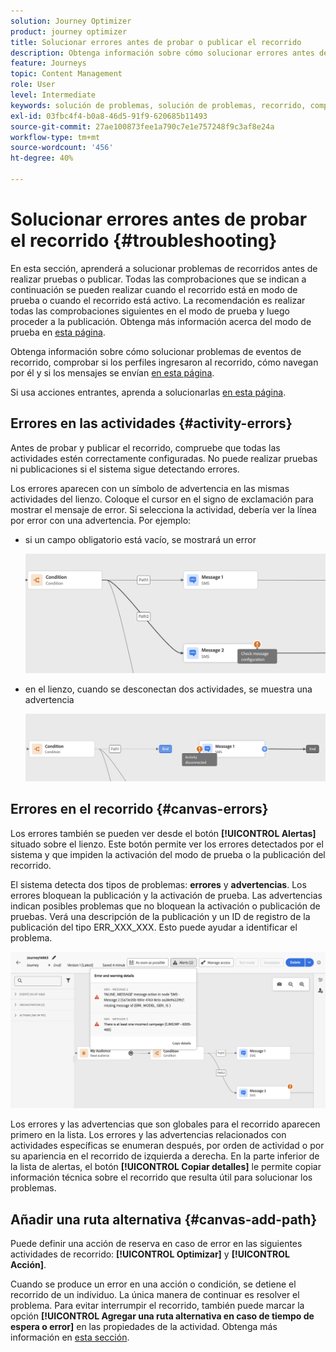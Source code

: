 ```yaml
---
solution: Journey Optimizer
product: journey optimizer
title: Solucionar errores antes de probar o publicar el recorrido
description: Obtenga información sobre cómo solucionar errores antes de probar o publicar el recorrido
feature: Journeys
topic: Content Management
role: User
level: Intermediate
keywords: solución de problemas, solución de problemas, recorrido, comprobación, errores
exl-id: 03fbc4f4-b0a8-46d5-91f9-620685b11493
source-git-commit: 27ae100873fee1a790c7e1e757248f9c3af8e24a
workflow-type: tm+mt
source-wordcount: '456'
ht-degree: 40%

---
```


# Solucionar errores antes de probar el recorrido {#troubleshooting}

En esta sección, aprenderá a solucionar problemas de recorridos antes de realizar pruebas o publicar. Todas las comprobaciones que se indican a continuación se pueden realizar cuando el recorrido está en modo de prueba o cuando el recorrido está activo. La recomendación es realizar todas las comprobaciones siguientes en el modo de prueba y luego proceder a la publicación. Obtenga más información acerca del modo de prueba en [esta página](../building-journeys/testing-the-journey.md).

Obtenga información sobre cómo solucionar problemas de eventos de recorrido, comprobar si los perfiles ingresaron al recorrido, cómo navegan por él y si los mensajes se envían [en esta página](troubleshooting-execution.md).

Si usa acciones entrantes, aprenda a solucionarlas [en esta página](troubleshooting-inbound.md).

## Errores en las actividades {#activity-errors}

Antes de probar y publicar el recorrido, compruebe que todas las actividades estén correctamente configuradas. No puede realizar pruebas ni publicaciones si el sistema sigue detectando errores.

Los errores aparecen con un símbolo de advertencia en las mismas actividades del lienzo. Coloque el cursor en el signo de exclamación para mostrar el mensaje de error. Si selecciona la actividad, debería ver la línea por error con una advertencia. Por ejemplo:

* si un campo obligatorio está vacío, se mostrará un error

  ![](assets/journey63.png)

* en el lienzo, cuando se desconectan dos actividades, se muestra una advertencia

  ![](assets/canvas-disconnected.png)

## Errores en el recorrido {#canvas-errors}

Los errores también se pueden ver desde el botón **[!UICONTROL Alertas]** situado sobre el lienzo. Este botón permite ver los errores detectados por el sistema y que impiden la activación del modo de prueba o la publicación del recorrido.

El sistema detecta dos tipos de problemas: **errores** y **advertencias**. Los errores bloquean la publicación y la activación de prueba. Las advertencias indican posibles problemas que no bloquean la activación o publicación de pruebas. Verá una descripción de la publicación y un ID de registro de la publicación del tipo ERR_XXX_XXX. Esto puede ayudar a identificar el problema.

![](assets/journey-error-and-warning.png)

<!--Most of the time, errors detected by the system are linked to errors visible on the activities but they can also relate to other issues. In all cases, check alerts and resolve the issue using to the error description. If you cannot identify the issue, use the **[!UICONTROL Copy details]** button to store the alerts, and send them to your administrator.-->

Los errores y las advertencias que son globales para el recorrido aparecen primero en la lista. Los errores y las advertencias relacionados con actividades específicas se enumeran después, por orden de actividad o por su apariencia en el recorrido de izquierda a derecha. En la parte inferior de la lista de alertas, el botón **[!UICONTROL Copiar detalles]** le permite copiar información técnica sobre el recorrido que resulta útil para solucionar los problemas.

## Añadir una ruta alternativa {#canvas-add-path}

Puede definir una acción de reserva en caso de error en las siguientes actividades de recorrido: **[!UICONTROL Optimizar]** y **[!UICONTROL Acción]**.

Cuando se produce un error en una acción o condición, se detiene el recorrido de un individuo. La única manera de continuar es resolver el problema. Para evitar interrumpir el recorrido, también puede marcar la opción **[!UICONTROL Agregar una ruta alternativa en caso de tiempo de espera o error]** en las propiedades de la actividad. Obtenga más información en [esta sección](../building-journeys/using-the-journey-designer.md#paths).
